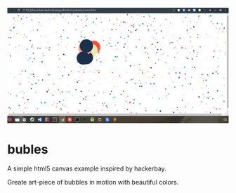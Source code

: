 
![alt text](https://github.com/kigh143/bubles/blob/master/images/pic.png "Logo Title Text 1")
# bubles
A simple html5 canvas example inspired by hackerbay. 

Greate art-piece of bubbles in motion with beautiful colors.   
